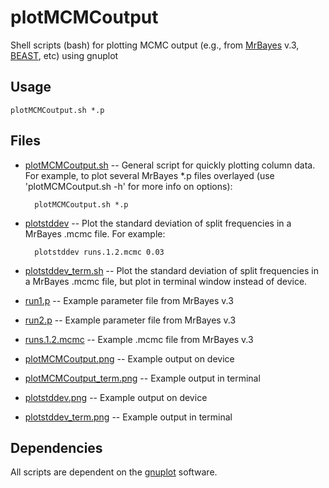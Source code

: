plotMCMCoutput
==============

Shell scripts (bash) for plotting MCMC output (e.g., from [MrBayes](http://mrbayes.sourceforge.net/) v.3, [BEAST](http://beast.bio.ed.ac.uk/), etc) using gnuplot


Usage
-----

    plotMCMCoutput.sh *.p


Files
-----

* [plotMCMCoutput.sh](https://github.com/nylander/plotMCMCoutput/blob/master/plotMCMCoutput.sh) -- General script for quickly plotting column data. For example, to plot several MrBayes \*.p files overlayed (use 'plotMCMCoutput.sh -h' for more info on options):

        plotMCMCoutput.sh *.p

* [plotstddev](https://github.com/nylander/plotMCMCoutput/blob/master/plotstddev) -- Plot the standard deviation of split frequencies in a MrBayes .mcmc file. For example:

        plotstddev runs.1.2.mcmc 0.03

* [plotstddev_term.sh](https://github.com/nylander/plotMCMCoutput/blob/master/plotstddev_term.sh) -- Plot the standard deviation of split frequencies in a MrBayes .mcmc file, but plot in terminal window instead of device.

* [run1.p](https://github.com/nylander/plotMCMCoutput/blob/master/run1.p) -- Example parameter file from MrBayes v.3

* [run2.p](https://github.com/nylander/plotMCMCoutput/blob/master/run2.p) -- Example parameter file from MrBayes v.3

* [runs.1.2.mcmc](https://github.com/nylander/plotMCMCoutput/blob/master/runs.1.2.mcmc) -- Example .mcmc file from MrBayes v.3

* [plotMCMCoutput.png](https://github.com/nylander/plotMCMCoutput/blob/master/plotMCMCoutput.png) -- Example output on device

* [plotMCMCoutput_term.png](https://github.com/nylander/plotMCMCoutput/blob/master/plotMCMCoutput_term.png) -- Example output in terminal

* [plotstddev.png](https://github.com/nylander/plotMCMCoutput/blob/master/plotstddev.png) -- Example output on device

* [plotstddev_term.png](https://github.com/nylander/plotMCMCoutput/blob/master/plotstddev_term.png) -- Example output in terminal


Dependencies
------------

All scripts are dependent on the [gnuplot](http://www.gnuplot.info/) software.


